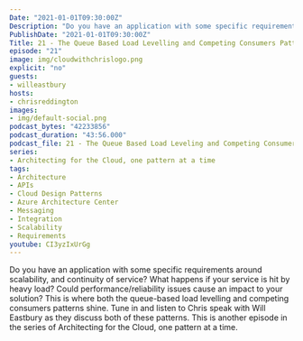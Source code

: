 ```yaml
---
Date: "2021-01-01T09:30:00Z"
Description: "Do you have an application with some specific requirements around scalability, and continuity of service? What happens if your service is hit by heavy load? Could performance/reliability issues cause an impact to your solution? This is where both the queue-based load levelling and competing consumers patterns shine. Tune in and listen to Chris speak with Will Eastbury as they discuss both of these patterns. This is another episode in the series of Architecting for the Cloud, one pattern at a time."
PublishDate: "2021-01-01T09:30:00Z"
Title: 21 - The Queue Based Load Levelling and Competing Consumers Pattern
episode: "21"
image: img/cloudwithchrislogo.png
explicit: "no"
guests:
- willeastbury
hosts:
- chrisreddington
images:
- img/default-social.png
podcast_bytes: "42233856"
podcast_duration: "43:56.000"
podcast_file: 21 - The Queue Based Load Leveling and Competing Consumers Pattern.mp3
series:
- Architecting for the Cloud, one pattern at a time
tags:
- Architecture
- APIs
- Cloud Design Patterns
- Azure Architecture Center
- Messaging
- Integration
- Scalability
- Requirements
youtube: CI3yzIxUrGg
---
```

Do you have an application with some specific requirements around scalability, and continuity of service? What happens if your service is hit by heavy load? Could performance/reliability issues cause an impact to your solution? This is where both the queue-based load levelling and competing consumers patterns shine. Tune in and listen to Chris speak with Will Eastbury as they discuss both of these patterns. This is another episode in the series of Architecting for the Cloud, one pattern at a time.
